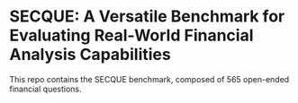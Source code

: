 # SECQUE: A Versatile Benchmark for Evaluating Real-World Financial Analysis Capabilities

This repo contains the SECQUE benchmark, composed of 565 open-ended financial questions.